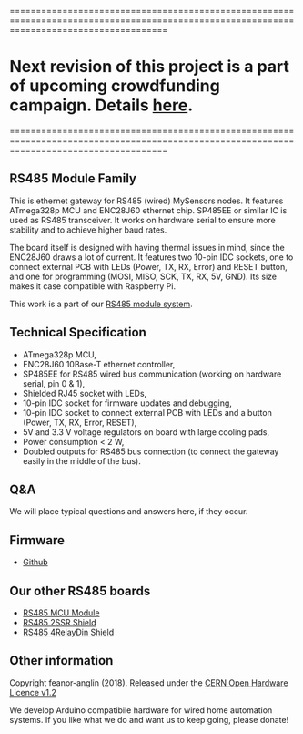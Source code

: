 ==========================================================================================================================================
# Next revision of this project is a part of upcoming crowdfunding campaign. Details [here](https://www.crowdsupply.com/domatic/getwired).
==========================================================================================================================================

## RS485 Module Family
This is ethernet gateway for RS485 (wired) MySensors nodes. It features ATmega328p MCU and ENC28J60 ethernet chip. SP485EE or similar IC is used as RS485 transceiver. It works on hardware serial to ensure more stability and to achieve higher baud rates.

The board itself is designed with having thermal issues in mind, since the ENC28J60 draws a lot of current. It features two 10-pin IDC sockets, one to connect external PCB with LEDs (Power, TX, RX, Error) and RESET button, and one for programming (MOSI, MISO, SCK, TX, RX, 5V, GND). Its size makes it case compatible with Raspberry Pi.

This work is a part of our [RS485 module system](https://www.openhardware.io/view/639/RS485-MCU-Module).

## Technical Specification
- ATmega328p MCU,
- ENC28J60 10Base-T ethernet controller,
- SP485EE for RS485 wired bus communication (working on hardware serial, pin 0 & 1),
- Shielded RJ45 socket with LEDs,
- 10-pin IDC socket for firmware updates and debugging,
- 10-pin IDC socket to connect external PCB with LEDs and a button (Power, TX, RX, Error, RESET),
- 5V and 3.3 V voltage regulators on board with large cooling pads,
- Power consumption < 2 W,
- Doubled outputs for RS485 bus connection (to connect the gateway easily in the middle of the bus).

## Q&A
We will place typical questions and answers here, if they occur.

## Firmware
- [Github](https://github.com/feanor-anglin/RS485)

## Our other RS485 boards
- [RS485 MCU Module](https://www.openhardware.io/view/639/RS485-MCU-Module)
- [RS485 2SSR Shield](https://www.openhardware.io/view/640/RS485-2SSR-Shield)
- [RS485 4RelayDin Shield](https://www.openhardware.io/view/641/RS485-4RelayDin-Shield)

## Other information
Copyright feanor-anglin (2018). Released under the [CERN Open Hardware Licence v1.2](http://ohwr.org/cernohl)

We develop Arduino compatibile hardware for wired home automation systems. If you like what we do and want us to keep going, please donate!